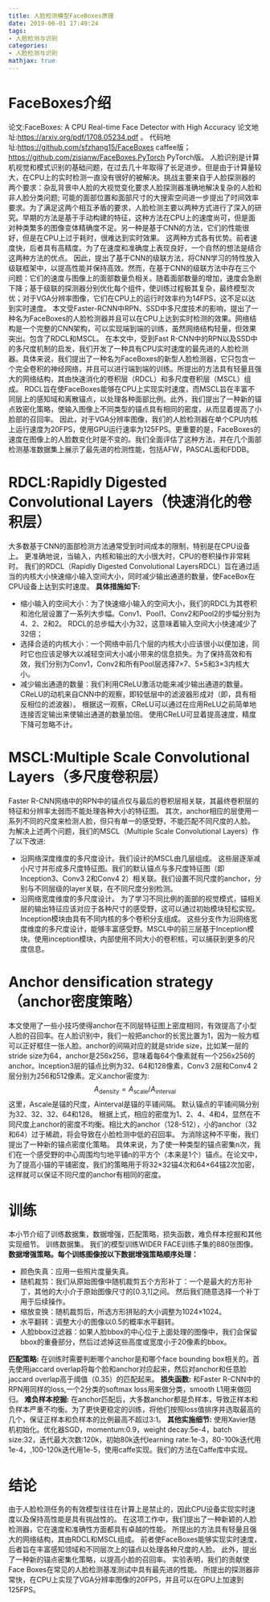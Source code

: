 ```yaml
---
title: 人脸检测模型FaceBoxes原理
date: 2019-06-01 17:49:24
tags:
- 人脸检测与识别
categories:
- 人脸检测与识别
mathjax: true
---
```


# FaceBoxes介绍
论文:FaceBoxes: A CPU Real-time Face Detector with High Accuracy
论文地址:https://arxiv.org/pdf/1708.05234.pdf 。
代码地址:https://github.com/sfzhang15/FaceBoxes caffee版；https://github.com/zisianw/FaceBoxes.PyTorch PyTorch版。
人脸识别是计算机视觉和模式识别的基础问题，在过去几十年取得了长足进步。但是由于计算量较大，在CPU上的实时检测一直没有很好的被解决。挑战主要来自于人脸探测器的两个要求：杂乱背景中人脸的大视觉变化要求人脸探测器准确地解决复杂的人脸和非人脸分类问题; 可能的面部位置和面部尺寸的大搜索空间进一步提出了时间效率要求。为了满足这两个相互矛盾的要求，人脸检测主要以两种方式进行了深入的研究。早期的方法是基于手动构建的特征，这种方法在CPU上的速度尚可，但是面对种类繁多的图像变体精确度不足。另一种是基于CNN的方法，它们的性能很好，但是在CPU上过于耗时，很难达到实时效果。 这两种方式各有优势。前者速度快，后者具有高精度。为了在速度和准确度上表现良好，一个自然的想法是结合这两种方法的优点。
因此，提出了基于CNN的级联方法，将CNN学习的特性放入级联框架中，以提高性能并保持高效。然而，在基于CNN的级联方法中存在三个问题：它们的速度与图像上的面部数量负相关。随着面部数量的增加，速度会急剧下降；基于级联的探测器分别优化每个组件，使训练过程极其复杂，最终模型次优；对于VGA分辨率图像，它们在CPU上的运行时效率约为14FPS，这不足以达到实时速度。
本文受Faster-RCNN中RPN、SSD中多尺度技术的影响，提出了一种名为FaceBoxes的人脸检测器并且可以在CPU上达到实时检测的效果。网络结构是一个完整的CNN架构，可以实现端到端的训练，虽然网络结构轻量，但效果突出。包含了RDCL和MSCL。
在本文中，受到Fast R-CNN中的RPN以及SSD中的多尺度机制的启发，我们开发了一种具有CPU实时速度的最先进的人脸检测器。具体来说，我们提出了一种名为FaceBoxes的新型人脸检测器，它只包含一个完全卷积的神经网络，并且可以进行端到端的训练。所提出的方法具有轻量且强大的网络结构，其由快速消化的卷积层（RDCL）和多尺度卷积层（MSCL）组成。 RDCL旨在使FaceBoxes能够在CPU上实现实时速度，而MSCL旨在丰富不同层上的感知域和离散锚点，以处理各种面部比例。此外，我们提出了一种新的锚点致密化策略，使输入图像上不同类型的锚点具有相同的密度，从而显着提高了小脸部的召回率。
因此，对于VGA分辨率图像，我们的人脸检测器在单个CPU内核上运行速度为20FPS，使用GPU运行速率为125FPS。更重要的是，FaceBoxes的速度在图像上的人脸数变化时是不变的。我们全面评估了这种方法，并在几个面部检测基准数据集上展示了最先进的检测性能，包括AFW，PASCAL面和FDDB。
# RDCL:Rapidly Digested Convolutional Layers（快速消化的卷积层）
大多数基于CNN的面部检测方法通常受到时间成本的限制，特别是在CPU设备上。 更准确地说，当输入，内核和输出的大小很大时，CPU的卷积操作非常耗时。 我们的RDCL（Rapidly Digested Convolutional LayersRDCL）旨在通过适当的内核大小快速缩小输入空间大小，同时减少输出通道的数量，使FaceBox在CPU设备上达到实时速度。
**具体措施如下:**
* 缩小输入的空间大小：为了快速缩小输入的空间大小，我们的RDCL为其卷积和池化层设置了一系列大步幅。Conv1、Pool1、Conv2和Pool2的步幅分别为4、2、2和2。 RDCL的总步幅大小为32，这意味着输入空间大小快速减少了32倍；
* 选择合适的内核大小：一个网络中前几个层的内核大小应该很小以便加速，同时它也应该足够大以减轻空间大小减小带来的信息损失。为了保持高效和有效，我们分别为Conv1，Conv2和所有Pool层选择7×7、5×5和3×3内核大小。
* 减少输出通道的数量：我们利用CReLU激活功能来减少输出通道的数量。 CReLU的动机来自CNN中的观察，即较低层中的滤波器形成对（即，具有相反相位的滤波器）。 根据这一观察，CReLU可以通过在应用ReLU之前简单地连接否定输出来使输出通道的数量加倍。 使用CReLU可显着提高速度，精度下降可忽略不计。

# MSCL:Multiple Scale Convolutional Layers（多尺度卷积层）
Faster R-CNN网络中的RPN中的锚点仅与最后的卷积层相关联，其最终卷积层的特征和分辨率太弱而不能处理各种大小的特征图。 其次，anchor相应的层使用一系列不同的尺度来检测人脸，但只有单一的感受野，不能匹配不同尺度的人脸。
为解决上述两个问题，我们的MSCL（Multiple Scale Convolutional Layers）作了以下改进:
* 沿网络深度维度的多尺度设计。我们设计的MSCL由几层组成。 这些层逐渐减小尺寸并形成多尺度特征图。我们的默认锚点与多尺度特征图（即Inception3、Conv3 2和Conv4 2）相关联。我们设置不同尺度的anchor，分别与不同层级的layer关联，在不同尺度分别检测。
* 沿网络宽度维度的多尺度设计。 为了学习不同比例的面部的视觉模式，锚相关层的输出特征应该对应于各种尺寸的感受野，这可以通过初始模块轻松实现。 Inception模块由具有不同内核的多个卷积分支组成。 这些分支作为沿网络宽度维度的多尺度设计，能够丰富感受野。MSCL中的前三层基于Inception模块。使用inception模块，内部使用不同大小的卷积核，可以捕获到更多的尺度信息。

# Anchor densification strategy（anchor密度策略）
本文使用了一些小技巧使得anchor在不同层特征图上密度相同，有效提高了小型人脸的召回率。在人脸识别中，我们一般把anchor的长宽比置为1，因为一般方框可以正好框住一张人脸。anchor的间隔对应的就是stride size，比如某一层的stride size为64，anchor是256x256，意味着每64个像素就有一个256x256的anchor。Inception3层的锚点比例为32、64和128像素，Conv3 2层和Conv4 2层分别为256和512像素。定义anchor密度为:
$$
A_{\text {density}}=A_{\text {scale}} / A_{\text {interval}}
$$
这里，Ascale是锚的尺度，Ainterval是锚的平铺间隔。 默认锚点的平铺间隔分别为32、32、32、64和128。 根据上式，相应的密度为1、2、4、4和4，显然在不同尺度上anchor的密度不均衡。相比大的anchor（128-512），小的anchor（32和64）过于稀疏，将会导致在小脸检测中低的召回率。
为消除这种不平衡，我们提出了一种新的锚点密度化策略。 具体来说，为了使一种类型的锚点密集n次，我们在一个感受野的中心周围均匀地平铺n的平方个（本来是1个）锚点。在论文中，为了提高小锚的平铺密度，我们的策略用于将32×32锚4次和64×64锚2次加密，这样就可以保证不同尺度的anchor有相同的密度。
# 训练
本小节介绍了训练数据集，数据增强，匹配策略，损失函数，难负样本挖掘和其他实现细节。 训练数据集。 我们的模型训练WIDER FACE训练子集的880张图像。
**数据增强策略。每个训练图像按以下数据增强策略顺序处理：**
* 颜色失真：应用一些照片度量失真。
* 随机裁剪：我们从原始图像中随机裁剪五个方形补丁：一个是最大的方形补丁，其他的大小介于原始图像尺寸的[0.3,1]之间。 然后我们随意选择一个补丁用于后续操作。
* 缩放变换：随机裁剪后，所选方形拼贴的大小调整为1024×1024。
* 水平翻转：调整大小的图像以0.5的概率水平翻转。 
* 人脸bbox过滤器：如果人脸bbox的中心位于上面处理的图像中，我们会保留bbox的重叠部分，然后过滤掉这些高度或宽度小于20像素的bbox。

**匹配策略:**
在训练时需要判断哪个anchor是和哪个face bounding box相关的。首先使用jaccard overlap将每个脸和anchor对应起来，然后对anchor和任意脸jaccard overlap高于阈值（0.35）的匹配起来。
**损失函数:**
和Faster R-CNN中的RPN用同样的loss,一个2分类的softmax loss用来做分类，smooth L1用来做回归。
**难负样本挖掘:**
在anchor匹配后，大多数anchor都是负样本，导致正样本和负样本严重不均衡。为了更快更稳定的训练，将他们按照loss值排序并选取最高的几个，保证正样本和负样本的比例最高不超过3:1。
**其他实施细节:**
使用Xavier随机初始化。优化器SGD，momentum:0.9，weight decay:5e-4，batch size:32，迭代最大次数:120k，初始80k迭代learning rate:1e-3，80-100k迭代用1e-4，,100-120k迭代用1e-5，使用caffe实现。我们的方法在Caffe库中实现。
# 结论
由于人脸检测任务的有效模型往往在计算上是禁止的，因此CPU设备实现实时速度以及保持高性能是具有挑战性的。 在这项工作中，我们提出了一种新颖的人脸检测器，它在速度和准确性方面都具有卓越的性能。 所提出的方法具有轻量且强大的网络结构，其由RDCL和MSCL组成。 前者使FaceBoxes能够实现实时速度，后者旨在丰富感知领域和不同层次上的锚点以处理各种尺度的人脸。 此外，提出了一种新的锚点密集化策略，以提高小脸的召回率。 实验表明，我们的贡献使Face Boxes在常见的人脸检测基准测试中具有最先进的性能。 所提出的探测器非常快，在CPU上实现了VGA分辨率图像的20FPS，并且可以在GPU上加速到125FPS。